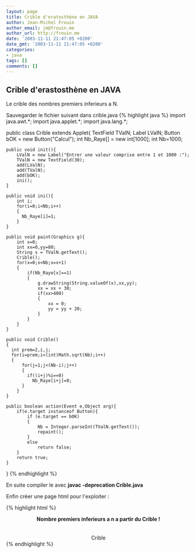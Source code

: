 ```yaml
---
layout: page
title: Crible d'eratosthène en JAVA
author: Jean-Michel Frouin
author_email: jm@frouin.me
author_url: http://frouin.me
date: '2003-11-11 21:47:05 +0200'
date_gmt: '2003-11-11 21:47:05 +0200'
categories:
- java
tags: []
comments: []
---
```

<h2>Crible d'erastosthène en JAVA</h2>
<p>Le crible des nombres premiers inferieurs a N.</p>
<!--more-->
Sauvegarder le fichier suivant dans crible.java
{% highlight java %}
import java.awt.*;
import java.applet.*;
import java.lang.*;

public class Crible extends Applet{
    TextField TValN;
    Label LValN;
    Button bOK = new Button("Calcul");
    int Nb_Raye[] = new int[1000];
    int Nb=1000;

    public void init(){
        LValN = new Label("Entrer une valeur comprise entre 1 et 1000 :");
        TValN = new TextField(30);
        add(LValN);
        add(TValN);
        add(bOK);
        ini();
    }

    public void ini(){
        int i;
        for(i=0;i<Nb;i++)
        {   
          Nb_Raye[i]=1;
        }    
    }

    public void paint(Graphics g){
        int x=0;
        int xx=0,yy=80;
        String s = TValN.getText();
        Crible();
        for(x=0;x<Nb;x=x+1)
        {
            if(Nb_Raye[x]==1)
            {
                g.drawString(String.valueOf(x),xx,yy);
                xx = xx + 30;
                if(xx>400)
                {
                    xx = 0;
                    yy = yy + 20;
                }
            }
        }
    }

    public void Crible()
    {
      int prem=2,i,j;
      for(i=prem;i<(int)Math.sqrt(Nb);i++)
      {
          for(j=1;j<(Nb-i);j++)
          {
            if((i+j)%i==0)
              Nb_Raye[i+j]=0;
          }
        }
    }

    public boolean action(Event e,Object arg){
        if(e.target instanceof Button){
            if (e.target == bOK)
            {
                Nb = Integer.parseInt(TValN.getText());
                repaint();
            }
            else
                return false;
        }
        return true;
    }
}
{% endhighlight %}

En suite compiler le avec <b>javac -deprecation Crible.java</b>

Enfin créer une page html pour l'exploiter : 

{% highlight html %}
<html>

<body>
<center><b>Nombre premiers inferieurs a n a partir du Crible !<br></b></center><br><br>
<center><applet code="Crible.class" width=420 height=400 alt="Crible">
Crible</applet></center>
</body>
</html>
{% endhighlight %}
